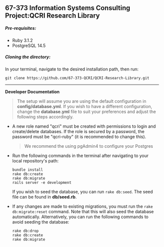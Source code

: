 ## 67-373 Information Systems Consulting Project:QCRI Research Library



##### **Pre-requisites:**

- Ruby 3.1.2
- PostgreSQL 14.5

##### **Cloning the directory:**

In your terminal, navigate to the desired installation path, then run:

`git clone https://github.com/67-373-QCRI/QCRI-Research-Library.git`

***
**Developer Documentation**

> The setup will assume you are using the default configuration in **config/database.yml**. If you wish to have a different configuration, change the **database.yml** file to suit your preferences and adjust the following steps accordingly. 

- A new role named "qcri" must be created with permissions to login and create/delete databases. If the role is secured by a password, the password must be "qcri-ruby" (it is recommended to change this).

     > We recommend the using pgAdmin4 to configure your Postgres

- Run the following commands in the terminal after navigating to your local repository's path:
    ```
    bundle install
    rake db:create
    rake db:migrate
    rails server -e development
    ```
    If you wish to seed the database, you can run `rake db:seed`. The seed file can be found in **db/seed.rb**.
    
- If any changes are made to existing migrations, you must run the `rake db:migrate:reset` command. Note that this will also seed the database automatically. Alternatively, you can run the following commands to avoid seeding the database:
    ```
    rake db:drop
    rake db:create
    rake db:migrate
    ```
